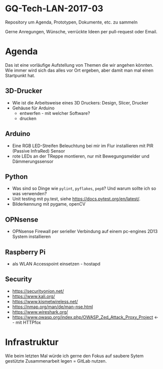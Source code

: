 # GQ-Tech-LAN-2017-03
Repository um Agenda, Prototypen, Dokumente, etc. zu sammeln 

Gerne Anregungen, Wünsche, verrückte Ideen per pull-request oder Email.

# Agenda
Das ist eine vorläufige Aufstellung von Themen die wir angehen könnten. Wie immer wird sich das alles vor Ort ergeben, aber damit man mal einen Startpunkt hat.

## 3D-Drucker
- Wie ist die Arbeitsweise eines 3D Druckers: Design, Slicer, Drucker
- Gehäuse für Arduino
  - entwerfen - mit welcher Software?
  - drucken

## Arduino
- Eine RGB LED-Streifen Beleuchtung bei mir im Flur installieren mit PIR (Passive InfraRed) Sensor
- rote LEDs an der TReppe montieren, nur mit Bewegungsmelder und Dämmerungssensor

## Python
- Was sind so Dinge wie `pylint`, `pyflakes`, `pep8`? Und warum sollte ich so was verwenden?
- Unit testing mit py.test, siehe https://docs.pytest.org/en/latest/.
- Bilderkennung mit pygame, openCV

## OPNsense
- OPNsense Firewall per serieller Verbindung auf einem pc-engines 2D13 System installieren

## Raspberry Pi
- als WLAN Accesspoint einsetzen - hostapd

## Security
- https://securityonion.net/
- https://www.kali.org/
- https://www.kismetwireless.net/
- https://nmap.org/man/de/man-nse.html
- https://www.wireshark.org/
- https://www.owasp.org/index.php/OWASP_Zed_Attack_Proxy_Project <-- mit HTTPfox

# Infrastruktur
Wie beim letzten Mal würde ich gerne den Fokus auf saubere Sytem gestützte Zusammenarbeit legen = GitLab nutzen.
